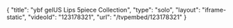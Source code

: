 {
    "title": "ybf gelUS Lips 5piece Collection",
    "type": "solo",
    "layout": "iframe-static",
    "videoId": "123178321",
    "url": "\/tvpembed\/123178321"
}